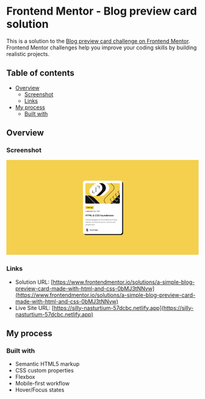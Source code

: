 # Frontend Mentor - Blog preview card solution

This is a solution to the [Blog preview card challenge on Frontend Mentor](https://www.frontendmentor.io/challenges/blog-preview-card-ckPaj01IcS). Frontend Mentor challenges help you improve your coding skills by building realistic projects. 

## Table of contents

- [Overview](#overview)
  - [Screenshot](#screenshot)
  - [Links](#links)
- [My process](#my-process)
  - [Built with](#built-with)

## Overview

### Screenshot

![](assets/images/screenshot.png)

### Links

- Solution URL: [https://www.frontendmentor.io/solutions/a-simple-blog-preview-card-made-with-html-and-css-0bMJ3tNNvw](https://www.frontendmentor.io/solutions/a-simple-blog-preview-card-made-with-html-and-css-0bMJ3tNNvw)
- Live Site URL: [https://silly-nasturtium-57dcbc.netlify.app](https://silly-nasturtium-57dcbc.netlify.app)

## My process

### Built with

- Semantic HTML5 markup
- CSS custom properties
- Flexbox
- Mobile-first workflow
- Hover/Focus states
